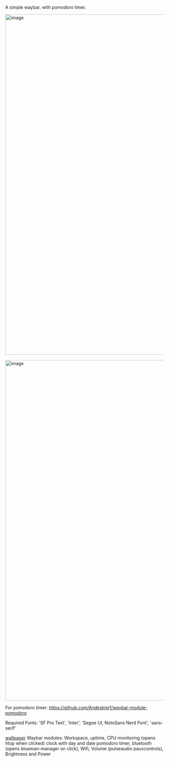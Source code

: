 A simple waybar, with pomodoro timer.

<img width="1920" height="1080" alt="image" src="https://github.com/user-attachments/assets/31208bdd-23fc-4d92-bf94-75e92d9df29d" />
<br><br>
<img width="1920" height="1080" alt="image" src="https://github.com/user-attachments/assets/9b368093-19f6-4149-8ac6-4daac6a8dd3e" />


For pomodoro timer:
https://github.com/Andeskjerf/waybar-module-pomodoro

Required Fonts:
'SF Pro Text', 'Inter', 'Segoe UI, NotoSans Nerd Font', 'sans-serif'

[wallpaper](https://raw.githubusercontent.com/Prateek7071/dotfiles/main/asset/3.jpg)
Waybar modules: 
Workspace, uptime, CPU monitoring (opens htop when clicked) 
clock with day and date 
pomodoro timer, bluetooth (opens blueman-manager on click), Wifi, Volume (pulseaudio pauvcontrols), Brightness and Power
